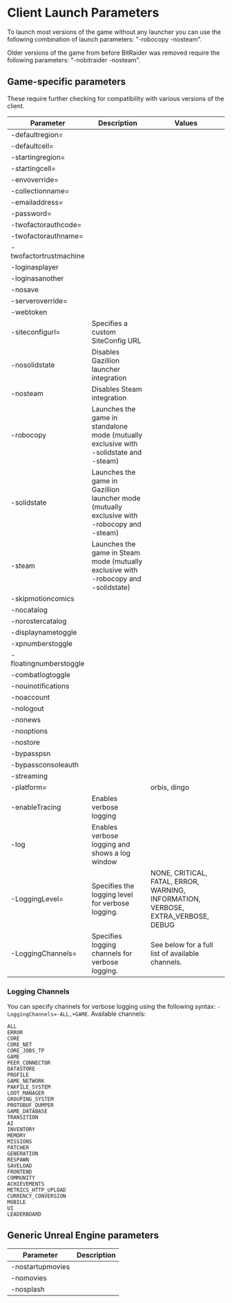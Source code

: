 # Client Launch Parameters

To launch most versions of the game without any launcher you can use the following combination of launch parameters: "-robocopy -nosteam".

Older versions of the game from before BitRaider was removed require the following parameters: "-nobitraider -nosteam".

## Game-specific parameters

These require further checking for compatibility with various versions of the client.

| Parameter              | Description                                                                                 | Values                                                                            |
| ---------------------- | ------------------------------------------------------------------------------------------- | --------------------------------------------------------------------------------- |
| -defaultregion=        |                                                                                             |                                                                                   |
| -defaultcell=          |                                                                                             |                                                                                   |
| -startingregion=       |                                                                                             |                                                                                   |
| -startingcell=         |                                                                                             |                                                                                   |
| -envoverride=          |                                                                                             |                                                                                   |
| -collectionname=       |                                                                                             |                                                                                   |
| -emailaddress=         |                                                                                             |                                                                                   |
| -password=             |                                                                                             |                                                                                   |
| -twofactorauthcode=    |                                                                                             |                                                                                   |
| -twofactorauthname=    |                                                                                             |                                                                                   |
| -twofactortrustmachine |                                                                                             |                                                                                   |
| -loginasplayer         |                                                                                             |                                                                                   |
| -loginasanother        |                                                                                             |                                                                                   |
| -nosave                |                                                                                             |                                                                                   |
| -serveroverride=       |                                                                                             |                                                                                   |
| -webtoken              |                                                                                             |                                                                                   |
| -siteconfigurl=        | Specifies a custom SiteConfig URL                                                           |                                                                                   |
| -nosolidstate          | Disables Gazillion launcher integration                                                     |                                                                                   |
| -nosteam               | Disables Steam integration                                                                  |                                                                                   |
| -robocopy              | Launches the game in standalone mode (mutually exclusive with -solidstate and -steam)       |                                                                                   |
| -solidstate            | Launches the game in Gazillion launcher mode (mutually exclusive with -robocopy and -steam) |                                                                                   |
| -steam                 | Launches the game in Steam mode (mutually exclusive with -robocopy and -solidstate)         |                                                                                   |
| -skipmotioncomics      |                                                                                             |                                                                                   |
| -nocatalog             |                                                                                             |                                                                                   |
| -norostercatalog       |                                                                                             |                                                                                   |
| -displaynametoggle     |                                                                                             |                                                                                   |
| -xpnumberstoggle       |                                                                                             |                                                                                   |
| -floatingnumberstoggle |                                                                                             |                                                                                   |
| -combatlogtoggle       |                                                                                             |                                                                                   |
| -nouinotifications     |                                                                                             |                                                                                   |
| -noaccount             |                                                                                             |                                                                                   |
| -nologout              |                                                                                             |                                                                                   |
| -nonews                |                                                                                             |                                                                                   |
| -nooptions             |                                                                                             |                                                                                   |
| -nostore               |                                                                                             |                                                                                   |
| -bypasspsn             |                                                                                             |                                                                                   |
| -bypassconsoleauth     |                                                                                             |                                                                                   |
| -streaming             |                                                                                             |                                                                                   |
| -platform=             |                                                                                             | orbis, dingo                                                                      |
| -enableTracing         | Enables verbose logging                                                                     |                                                                                   |
| -log                   | Enables verbose logging and shows a log window                                              |                                                                                   |
| -LoggingLevel=         | Specifies the logging level for verbose logging.                                            | NONE, CRITICAL, FATAL, ERROR, WARNING, INFORMATION, VERBOSE, EXTRA_VERBOSE, DEBUG |
| -LoggingChannels=      | Specifies logging channels for verbose logging.                                             | See below for a full list of available channels.                                  |

### Logging Channels

You can specify channels for verbose logging using the following syntax: `-LoggingChannels=-ALL,+GAME`. Available channels:

```
ALL
ERROR
CORE
CORE_NET
CORE_JOBS_TP
GAME
PEER_CONNECTOR
DATASTORE
PROFILE
GAME_NETWORK
PAKFILE_SYSTEM
LOOT_MANAGER
GROUPING_SYSTEM
PROTOBUF_DUMPER
GAME_DATABASE
TRANSITION
AI
INVENTORY
MEMORY
MISSIONS
PATCHER
GENERATION
RESPAWN
SAVELOAD
FRONTEND
COMMUNITY
ACHIEVEMENTS
METRICS_HTTP_UPLOAD
CURRENCY_CONVERSION
MOBILE
UI
LEADERBOARD
```

## Generic Unreal Engine parameters

| Parameter        | Description |
| ---------------- | ----------- |
| -nostartupmovies |             |
| -nomovies        |             |
| -nosplash        |             |
